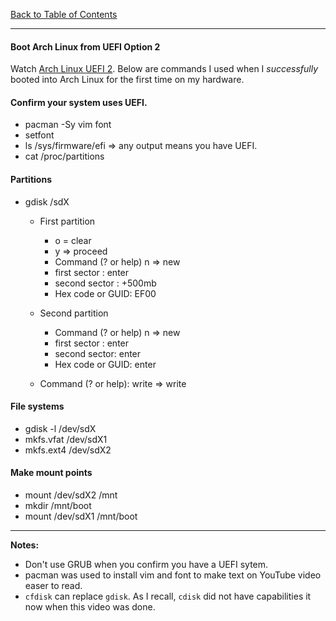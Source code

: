 [Back to Table of Contents](../README.md)
***

#### Boot Arch Linux from UEFI Option 2
Watch [Arch Linux UEFI 2](https://www.youtube.com/watch?v=DfC5hgdtbWY).  Below
are commands I used when I _successfully_ booted into Arch Linux for the first
time on my hardware.

#### Confirm your system uses UEFI.
* pacman -Sy vim font
* setfont
* ls /sys/firmware/efi  => any output means you have UEFI.
* cat /proc/partitions

#### Partitions 
* gdisk /sdX
  * First partition
    * o = clear
    * y => proceed
    * Command (? or help) n => new
    * first sector : enter
    * second sector : +500mb
    * Hex code or GUID: EF00

  * Second partition
    * Command (? or help) n => new
    * first sector : enter
    * second sector: enter
    * Hex code or GUID: enter

  * Command (? or help): write => write

#### File systems 
* gdisk -l /dev/sdX
* mkfs.vfat /dev/sdX1
* mkfs.ext4 /dev/sdX2

#### Make mount points
* mount /dev/sdX2 /mnt
* mkdir /mnt/boot
* mount /dev/sdX1 /mnt/boot

---
__Notes:__
* Don't use GRUB when you confirm you have a UEFI sytem.
* pacman was used to install vim and font to make text on
  YouTube video easer to read.
* `cfdisk` can replace `gdisk`. As I recall, `cdisk` did not have
capabilities it now when this video was done.
